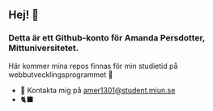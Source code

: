## Hej! 👋
### Detta är ett Github-konto för **Amanda Persdotter**, Mittuniversitetet. 
Här kommer mina repos finnas för min studietid på webbutvecklingsprogrammet 🌱

* 📧 Kontakta mig på amer1301@student.miun.se
* 🐈‍⬛
